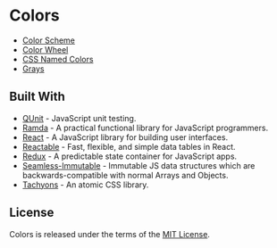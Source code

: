 # Colors

- [Color Scheme](https://jmthompson2015.github.io/colors/color-scheme/app/ColorScheme.html)
- [Color Wheel](https://jmthompson2015.github.io/colors/color-wheel/ColorWheel.html)
- [CSS Named Colors](https://jmthompson2015.github.io/colors/css-named-colors/app/CssNamedColors.html)
- [Grays](https://jmthompson2015.github.io/colors/grays/Grays.html)

## Built With

- [QUnit](https://qunitjs.com/) - JavaScript unit testing.
- [Ramda](https://ramdajs.com) - A practical functional library for JavaScript programmers.
- [React](http://facebook.github.io/react/) - A JavaScript library for building user interfaces.
- [Reactable](http://glittershark.github.io/reactable/) - Fast, flexible, and simple data tables in React.
- [Redux](https://redux.js.org/) - A predictable state container for JavaScript apps.
- [Seamless-Immutable](https://github.com/rtfeldman/seamless-immutable) - Immutable JS data structures which are backwards-compatible with normal Arrays and Objects.
- [Tachyons](http://tachyons.io) - An atomic CSS library.

## License

Colors is released under the terms of the [MIT License](https://github.com/jmthompson2015/colors/blob/master/LICENSE).
